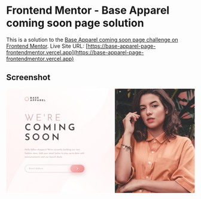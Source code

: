 # Frontend Mentor - Base Apparel coming soon page solution

This is a solution to the [Base Apparel coming soon page challenge on Frontend Mentor](https://www.frontendmentor.io/challenges/base-apparel-coming-soon-page-5d46b47f8db8a7063f9331a0).
Live Site URL: [https://base-apparel-page-frontendmentor.vercel.app](https://base-apparel-page-frontendmentor.vercel.app)

## Screenshot

![](./screenshot.jpeg)
